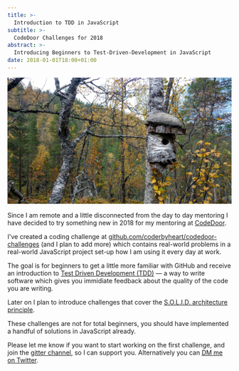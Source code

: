 ```yaml
---
title: >-
  Introduction to TDD in JavaScript
subtitle: >-
  CodeDoor Challenges for 2018
abstract: >-
  Introducing Beginners to Test-Driven-Development in JavaScript
date: 2018-01-01T18:00+01:00
---
```


![Bird House](../media/introduction-to-tdd-in-javascript.jpg)

Since I am remote and a little disconnected from the day to day mentoring I have
decided to try something new in 2018 for my mentoring at
[CodeDoor](http://codedoor.org/).

I've created a coding challenge at
[github.com/coderbyheart/codedoor-challenges](https://github.com/coderbyheart/codedoor-challenges)
(and I plan to add more) which contains real-world problems in a real-world
JavaScript project set-up how I am using it every day at work.

The goal is for beginners to get a little more familiar with GitHub and receive
an introduction to
[Test Driven Development (TDD)](https://en.wikipedia.org/wiki/Test-driven_development)
&mdash; a way to write software which gives you immidiate feedback about the
quality of the code you are writing.

Later on I plan to introduce challenges that cover the
[S.O.L.I.D. architecture principle](<https://en.wikipedia.org/wiki/SOLID_(object-oriented_design)>).

These challenges are not for total beginners, you should have implemented a
handful of solutions in JavaScript already.

Please let me know if you want to start working on the first challenge, and join
the [gitter channel](https://gitter.im/codedoor-challenges/Lobby), so I can
support you. Alternatively you can
[DM me on Twitter](https://twitter.com/coderbyheart/).
